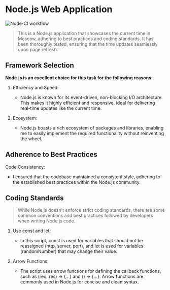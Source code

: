 # Node.js Web Application
![Node-CI workflow](https://github.com/m4k4rich/core-course-labs/actions/workflows/node-ci.yml/badge.svg)

> This is a Node.js application that showcases the current time in Moscow, adhering to best practices and coding standards. It has been thoroughly tested, ensuring that the time updates seamlessly upon page refresh.

## Framework Selection

**Node.js is an excellent choice for this task for the following reasons:**

1. Efficiency and Speed:
    - Node.js is known for its event-driven, non-blocking I/O architecture. This makes it highly efficient and responsive, ideal for delivering real-time updates like the current time.

2. Ecosystem:
   -  Node.js boasts a rich ecosystem of packages and libraries, enabling me to easily implement the required functionality without reinventing the wheel.

## Adherence to Best Practices
Code Consistency:
 - I ensured that the codebase maintained a consistent style, adhering to the established best practices within the Node.js community.

## Coding Standards

> While Node.js doesn't enforce strict coding standards, there are some common conventions and best practices followed by developers when writing Node.js code.

1. Use const and let: 
   - In this script, const is used for variables that should not be reassigned (http, server, port), and let is used for variables (randomNumber) that may change their value.

2. Arrow Functions: 
   - The script uses arrow functions for defining the callback functions, such as (req, res) => {...} and () => {...}. Arrow functions are commonly used in Node.js for concise and clean syntax.
